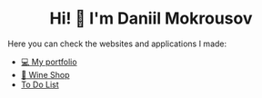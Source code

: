 <div>
  <h1 align="center"> Hi! 👋 I'm Daniil Mokrousov
</div>

<div>
  <p>Here you can check the websites and applications I made:</p>
  <ul>
    <li><a href="https://mokrousov-da.github.io/dmokrousov/">💻 My portfolio</a></li>
    <li><a href="[https://mokrousov-da.github.io/dmokrousov/](https://mokrousov-da.github.io/wine-shop/)">🍷 Wine Shop</a></li>
    <li><a href="[https://mokrousov-da.github.io/dmokrousov/](https://mokrousov-da.github.io/todolist/)"> To Do List</a></li>
  </ul>
</div>
  
  

<!---
mokrousov-da/mokrousov-da is a ✨ special ✨ repository because its `README.md` (this file) appears on your GitHub profile.
You can click the Preview link to take a look at your changes.
--->
